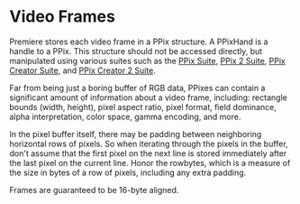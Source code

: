 # Video Frames

Premiere stores each video frame in a PPix structure. A PPixHand is a handle to a PPix. This structure should not be accessed directly, but manipulated using various suites such as the [PPix Suite](sweetpea-suites.md#ppix-suite), [PPix 2 Suite](sweetpea-suites.md#ppix-2-suite), [PPix Creator Suite](sweetpea-suites.md#ppix-creator-suite), and [PPix Creator 2 Suite](sweetpea-suites.md#ppix-creator-2-suite).

Far from being just a boring buffer of RGB data, PPixes can contain a significant amount of information about a video frame, including: rectangle bounds (width, height), pixel aspect ratio, pixel format, field dominance, alpha interpretation, color space, gamma encoding, and more.

In the pixel buffer itself, there may be padding between neighboring horizontal rows of pixels. So when iterating through the pixels in the buffer, don't assume that the first pixel on the next line is stored immediately after the last pixel on the current line. Honor the rowbytes, which is a measure of the size in bytes of a row of pixels, including any extra padding.

Frames are guaranteed to be 16-byte aligned.
